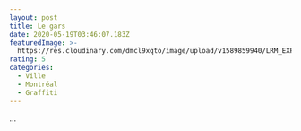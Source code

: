 ```yaml
---
layout: post
title: Le gars
date: 2020-05-19T03:46:07.183Z
featuredImage: >-
  https://res.cloudinary.com/dmcl9xqto/image/upload/v1589859940/LRM_EXPORT_566916582242590_20190510_235011859_i8w1yd.jpg
rating: 5
categories:
  - Ville
  - Montréal
  - Graffiti
---
```

...
